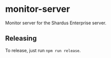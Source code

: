 # monitor-server

Monitor server for the Shardus Enterprise server.

## Releasing

To release, just run `npm run release`.
